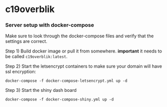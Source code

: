 # c19overblik


### Server setup with docker-compose

Make sure to look through the docker-compose files and verify that the settings are correct.

Step 1) Build docker image or pull it from somewhere. **important** it needs to be called `c19overblik:latest`.

Step 2) Start the letsencrypt containers to make sure your domain will have ssl encryption:

```
docker-compose -f docker-compose-letsencrypt.yml up -d
```

Step 3) Start the shiny dash board

```
docker-compose -f docker-compose-shiny.yml up -d
```

